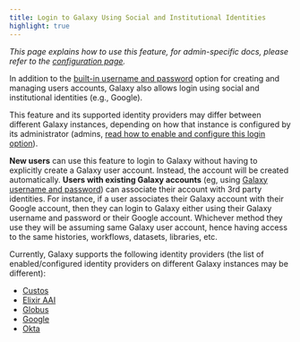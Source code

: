 ```yaml
---
title: Login to Galaxy Using Social and Institutional Identities
highlight: true
---
```


_This page explains how to use this feature, for admin-specific docs, please
refer to the [configuration page](/src/authnz/config/oidc/index.md)._

In addition to the [built-in username and password](/src/authnz/use/gxy/index.md)
option for creating and managing users accounts, Galaxy also allows login using
social and institutional identities (e.g., Google).

This feature and its supported identity providers may differ between different
Galaxy instances, depending on how that instance is configured by its
administrator (admins, [read how to enable and configure
this login option](/src/authnz/config/oidc/index.md)).

**New users** can use this feature to login to Galaxy without having to explicitly
create a Galaxy user account. Instead, the account will be created
automatically. **Users with existing Galaxy accounts** (eg, using [Galaxy
username and password](/src/authnz/use/gxy/index.md)) can associate their
account with 3rd party identities. For instance, if a user associates
their Galaxy account with their Google account, then they can login to Galaxy
either using their Galaxy username and password or their Google account.
Whichever method they use they will be assuming same Galaxy user account, hence
having access to the same histories, workflows, datasets, libraries, etc.

Currently, Galaxy supports the following identity providers (the list of
enabled/configured identity providers on different Galaxy instances may be
different):

- [Custos](/src/authnz/use/oidc/idps/custos/index.md)
- [Elixir AAI](/src/authnz/use/oidc/idps/elixir-aai/index.md)
- [Globus](/src/authnz/use/oidc/idps/globus/index.md)
- [Google](/src/authnz/use/oidc/idps/google/index.md)
- [Okta](/src/authnz/use/oidc/idps/okta/index.md)
